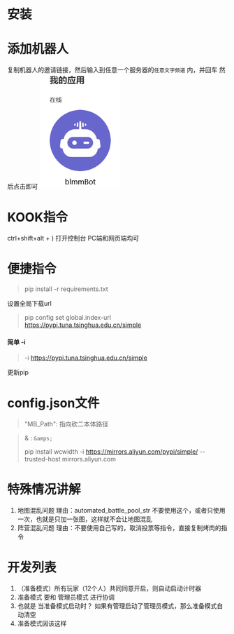 # 安装

# 添加机器人
复制机器人的邀请链接，然后输入到任意一个服务器的`任意文字频道` 内，并回车
然后点击即可
![img.png](img.png)
# KOOK指令
ctrl+shift+alt + ) 打开控制台 PC端和网页端均可

# 便捷指令

>pip install -r requirements.txt
> 
> 

设置全局下载url

> pip config set global.index-url https://pypi.tuna.tsinghua.edu.cn/simple

#### 简单 -i
> -i https://pypi.tuna.tsinghua.edu.cn/simple

更新pip

# config.json文件
> "MB_Path": 指向砍二本体路径

> & : `&amps;`
> 
>  pip install wcwidth -i https://mirrors.aliyun.com/pypi/simple/ --trusted-host mirrors.aliyun.com

# 特殊情况讲解
1. 地图混乱问题
    理由：automated_battle_pool_str 不要使用这个，或者只使用一次，也就是只加一张图，这样就不会让地图混乱
2. 阵营混乱问题
   理由：不要使用自己写的，取消投票等指令，直接复制烤肉的指令

# 开发列表

1. （准备模式）所有玩家（12个人）共同同意开启，则自动启动计时器
2. 准备模式 要和 管理员模式 进行协调
3. 也就是 当准备模式启动时？ 如果有管理启动了管理员模式，那么准备模式自动清空
4. 准备模式因该这样